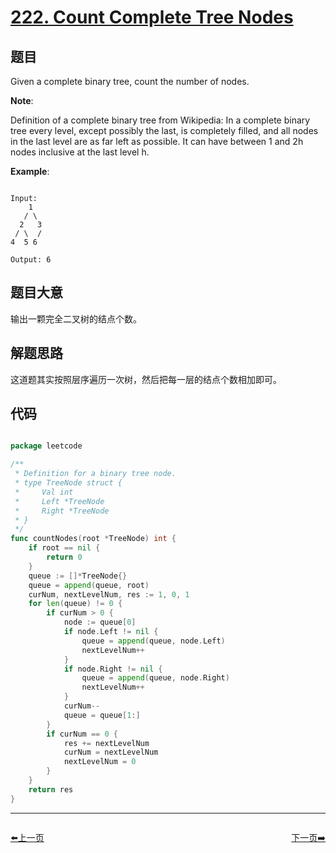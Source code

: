 # [222. Count Complete Tree Nodes](https://leetcode.com/problems/count-complete-tree-nodes/)

## 题目


Given a complete binary tree, count the number of nodes.

**Note**:   

Definition of a complete binary tree from Wikipedia:
In a complete binary tree every level, except possibly the last, is completely filled, and all nodes in the last level are as far left as possible. It can have between 1 and 2h nodes inclusive at the last level h.


**Example**:

```

Input: 
    1
   / \
  2   3
 / \  /
4  5 6

Output: 6

```

## 题目大意

输出一颗完全二叉树的结点个数。

## 解题思路

这道题其实按照层序遍历一次树，然后把每一层的结点个数相加即可。


## 代码

```go

package leetcode

/**
 * Definition for a binary tree node.
 * type TreeNode struct {
 *     Val int
 *     Left *TreeNode
 *     Right *TreeNode
 * }
 */
func countNodes(root *TreeNode) int {
	if root == nil {
		return 0
	}
	queue := []*TreeNode{}
	queue = append(queue, root)
	curNum, nextLevelNum, res := 1, 0, 1
	for len(queue) != 0 {
		if curNum > 0 {
			node := queue[0]
			if node.Left != nil {
				queue = append(queue, node.Left)
				nextLevelNum++
			}
			if node.Right != nil {
				queue = append(queue, node.Right)
				nextLevelNum++
			}
			curNum--
			queue = queue[1:]
		}
		if curNum == 0 {
			res += nextLevelNum
			curNum = nextLevelNum
			nextLevelNum = 0
		}
	}
	return res
}

```


----------------------------------------------
<div style="display: flex;justify-content: space-between;align-items: center;">
<p><a href="https://books.halfrost.com/leetcode/ChapterFour/0200~0299/0220.Contains-Duplicate-III/">⬅️上一页</a></p>
<p><a href="https://books.halfrost.com/leetcode/ChapterFour/0200~0299/0223.Rectangle-Area/">下一页➡️</a></p>
</div>
